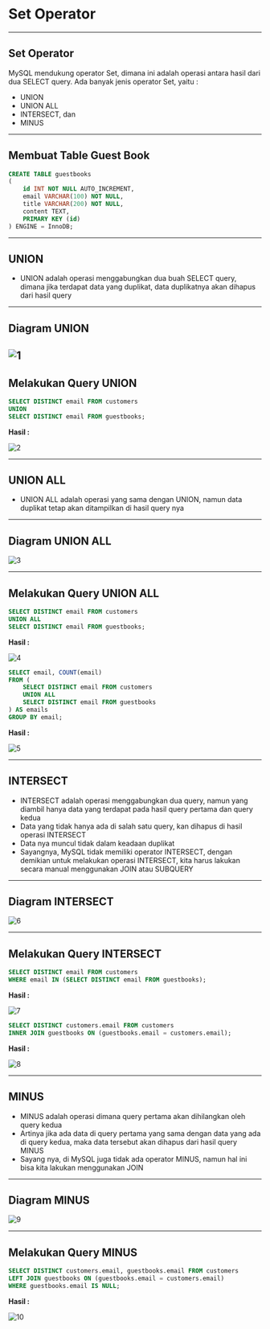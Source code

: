 # Set Operator

---

## Set Operator

MySQL mendukung operator Set, dimana ini adalah operasi antara hasil dari dua SELECT query. Ada banyak jenis operator Set, yaitu :
- UNION
- UNION ALL
- INTERSECT, dan
- MINUS

---

## Membuat Table Guest Book

```sql
CREATE TABLE guestbooks
(
    id INT NOT NULL AUTO_INCREMENT,
    email VARCHAR(100) NOT NULL,
    title VARCHAR(200) NOT NULL,
    content TEXT,
    PRIMARY KEY (id)
) ENGINE = InnoDB;
```

---

## UNION

- UNION adalah operasi menggabungkan dua buah SELECT query, dimana jika terdapat data yang duplikat, data duplikatnya akan dihapus dari hasil query

---

## Diagram UNION

![1](../assets/img/40/1.PNG)
---

## Melakukan Query UNION

```sql
SELECT DISTINCT email FROM customers
UNION
SELECT DISTINCT email FROM guestbooks;
```

**Hasil :**

![2](../assets/img/40/2.PNG)

---

## UNION ALL

- UNION ALL adalah operasi yang sama dengan UNION, namun data duplikat tetap akan ditampilkan di hasil query nya

---

## Diagram UNION ALL

![3](../assets/img/40/3.PNG)

---

## Melakukan Query UNION ALL

```sql
SELECT DISTINCT email FROM customers
UNION ALL
SELECT DISTINCT email FROM guestbooks;
```

**Hasil :**

![4](../assets/img/40/4.PNG)

```sql
SELECT email, COUNT(email)
FROM (
    SELECT DISTINCT email FROM customers
    UNION ALL
    SELECT DISTINCT email FROM guestbooks
) AS emails
GROUP BY email;
```

**Hasil :**

![5](../assets/img/40/5.PNG)

---

## INTERSECT

- INTERSECT adalah operasi menggabungkan dua query, namun yang diambil hanya data yang terdapat pada hasil query pertama dan query kedua
- Data yang tidak hanya ada di salah satu query, kan dihapus di hasil operasi INTERSECT
- Data nya muncul tidak dalam keadaan duplikat
- Sayangnya, MySQL tidak memiliki operator INTERSECT, dengan demikian untuk melakukan operasi INTERSECT, kita harus lakukan secara manual menggunakan JOIN atau SUBQUERY

---

## Diagram INTERSECT

![6](../assets/img/40/6.PNG)

---

## Melakukan Query INTERSECT

```sql
SELECT DISTINCT email FROM customers
WHERE email IN (SELECT DISTINCT email FROM guestbooks);
```

**Hasil :**

![7](../assets/img/40/7.PNG)

```sql
SELECT DISTINCT customers.email FROM customers
INNER JOIN guestbooks ON (guestbooks.email = customers.email);
```

**Hasil :**

![8](../assets/img/40/8.PNG)

---

## MINUS

- MINUS adalah operasi dimana query pertama akan dihilangkan oleh query kedua
- Artinya jika ada data di query pertama yang sama dengan data yang ada di query kedua, maka data tersebut akan dihapus dari hasil query MINUS
- Sayang nya, di MySQL juga tidak ada operator MINUS, namun hal ini bisa kita lakukan menggunakan JOIN

---

## Diagram MINUS

![9](../assets/img/40/9.PNG)

---

## Melakukan Query MINUS

```sql
SELECT DISTINCT customers.email, guestbooks.email FROM customers
LEFT JOIN guestbooks ON (guestbooks.email = customers.email)
WHERE guestbooks.email IS NULL;
```

**Hasil :**

![10](../assets/img/40/10.PNG)